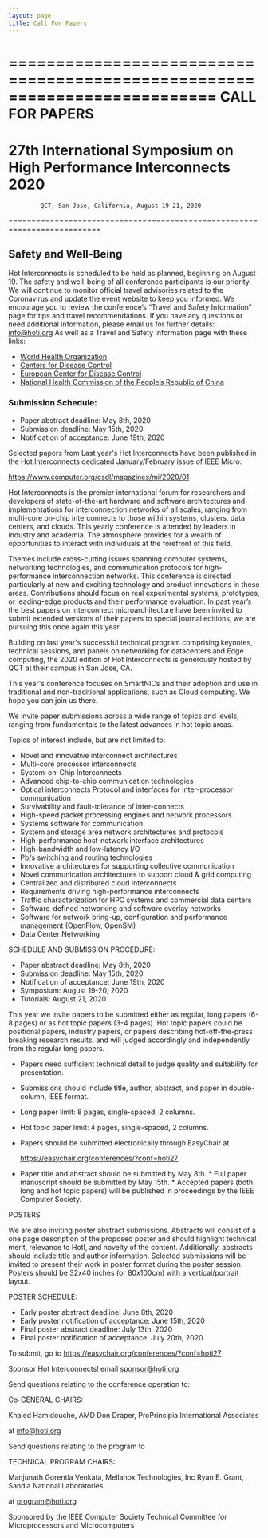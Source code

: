 ```yaml
---
layout: page
title: Call For Papers
---
```


==========================================================================
                          CALL FOR PAPERS 
==========================================================================
   27th International Symposium on High Performance Interconnects 2020
==========================================================================
             QCT, San Jose, California, August 19-21, 2020
==========================================================================
 
## Safety and Well-Being
Hot Interconnects is scheduled to be held as planned, beginning on August 19.
The safety and well-being of all conference participants is our priority. We will continue to monitor official travel advisories related to the Coronavirus and update the event website to keep you informed. We encourage you to review the conference’s “Travel and Safety Information” page for tips and travel recommendations. If you have any questions or need additional information, please email us for further details: info@hoti.org
As well as a Travel and Safety Information page with these links:

* [World Health Organization](https://www.who.int/health-topics/coronavirus)
* [Centers for Disease Control](https://www.cdc.gov/coronavirus/2019-ncov/index.html)
* [European Center for Disease Control](https://www.ecdc.europa.eu/)
* [National Health Commission of the People’s Republic of China](http://en.nhc.gov.cn/)

### Submission Schedule:

* Paper abstract deadline:        May 8th, 2020 
* Submission deadline:           May 15th, 2020 
* Notification of acceptance:  June 19th, 2020


Selected papers from Last year's Hot Interconnects have been published in
the Hot Interconnects dedicated January/February issue of IEEE Micro: 

 https://www.computer.org/csdl/magazines/mi/2020/01

Hot Interconnects is the premier international forum for researchers and
developers of state-of-the-art hardware and software architectures and
implementations for interconnection networks of all scales, ranging from
multi-core on-chip interconnects to those within systems, clusters, data
centers, and clouds.  This yearly conference is attended by leaders in
industry and academia. The atmosphere provides for a wealth of
opportunities to interact with individuals at the forefront of this field.

Themes include cross-cutting issues spanning computer systems, networking
technologies, and communication protocols for high-performance
interconnection networks. This conference is directed particularly at new
and exciting technology and product innovations in these areas.
Contributions should focus on real experimental systems, prototypes, or
leading-edge products and their performance evaluation. In past year’s the
best papers on interconnect microarchitecture have been invited to submit
extended versions of their papers to special journal editions, we are
pursuing this once again this year.

Building on last year's successful technical program comprising keynotes,
technical sessions, and panels on networking for datacenters and
Edge computing, the 2020 edition of Hot Interconnects is
generously hosted by QCT at their campus in San Jose, CA.

This year's conference focuses on SmartNICs and their adoption and
use in traditional and non-traditional applications, such as 
Cloud computing. We hope you can join us there.

We invite paper submissions across a wide range of topics and levels,
ranging from fundamentals to the latest advances in hot topic areas.

Topics of interest include, but are not limited to:

* Novel and innovative interconnect architectures 
* Multi-core processor interconnects 
* System-on-Chip Interconnects 
* Advanced chip-to-chip communication technologies 
* Optical interconnects Protocol and interfaces for inter-processor 
  communication 
* Survivability and fault-tolerance of inter-connects 
* High-speed packet processing engines and network processors 
* Systems software for communication
* System and storage area network architectures and protocols
* High-performance host-network interface architectures 
* High-bandwidth and low-latency I/O 
* Pb/s switching and routing technologies 
* Innovative architectures for supporting collective communication 
* Novel communication architectures to support cloud & grid computing 
* Centralized and distributed cloud interconnects 
* Requirements driving high-performance interconnects
* Traffic characterization for HPC systems and commercial data centers
* Software-defined networking and software overlay networks
* Software for network bring-up, configuration and performance management 
  (OpenFlow, OpenSM)
* Data Center Networking

SCHEDULE AND SUBMISSION PROCEDURE:

* Paper abstract deadline:         May 8th, 2020  
* Submission deadline:            May 15th, 2020 
* Notification of acceptance:   June 19th, 2020 
* Symposium:                    August 19-20, 2020
* Tutorials:                              August 21, 2020

This year we invite papers to be submitted either as regular, long papers
(6-8 pages) or as hot topic papers (3-4 pages). Hot topic papers could be
positional papers, industry papers, or papers describing hot-off-the-press
breaking research results, and will judged accordingly and independently
from the regular long papers.

* Papers need sufficient technical detail to judge quality and
  suitability for presentation.
* Submissions should include title, author, abstract, and paper in 
  double-column, IEEE format.
* Long paper limit: 8 pages, single-spaced, 2 columns.  
* Hot topic paper limit: 4 pages, single-spaced, 2 columns.  
* Papers should be submitted electronically through EasyChair at 
  
  https://easychair.org/conferences/?conf=hoti27​ 

* Paper title and abstract should be submitted by May 8th. * Full paper manuscript should be submitted by May 15th. * Accepted papers (both long and hot topic papers) will be published in proceedings by the IEEE Computer Society.

POSTERS

We are also inviting poster abstract submissions. Abstracts will consist
of a one page description of the proposed poster and should highlight 
technical merit, relevance to HotI, and novelty of the content. Additionally,
abstracts should include title and author information.  Selected 
submissions will be invited to present their work in poster format during
the poster session. Posters should be 32x40 inches (or 80x100cm) with a 
vertical/portrait layout.

POSTER SCHEDULE:

* Early poster abstract deadline:                  June 8th, 2020 
* Early poster notification of acceptance:   June 15th, 2020
* Final poster abstract deadline:                  July 13th, 2020 
* Final poster notification of acceptance:     July 20th, 2020 

To submit, go to  https://easychair.org/conferences/?conf=hoti27​ 
  
Sponsor Hot Interconnects!  email  sponsor@hoti.org 

Send questions relating to the conference operation to: 

Co-GENERAL CHAIRS: 
 
Khaled Hamidouche, AMD
Don Draper, ProPrincipia International Associates

at info@hoti.org
 
Send questions relating to the program to 

TECHNICAL PROGRAM CHAIRS: 
 
Manjunath Gorentla Venkata, Mellanox Technologies, Inc
Ryan E. Grant, Sandia National Laboratories

at program@hoti.org

Sponsored by the IEEE Computer Society Technical Committee for 
Microprocessors and Microcomputers